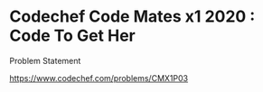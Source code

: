 # Codechef Code Mates x1 2020 : Code To Get Her

 Problem Statement

https://www.codechef.com/problems/CMX1P03